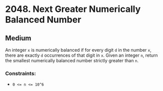 # 2048. Next Greater Numerically Balanced Number

## Medium

An integer `x` is numerically balanced if for every digit `d` in the number `x`, there are exactly `d` occurrences of
that digit in `x`. Given an integer `n`, return the smallest numerically balanced number strictly greater than `n`.

### Constraints:

- `0 <= n <= 10^6`

